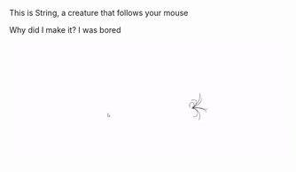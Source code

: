 This is String, a creature that follows your mouse

Why did I make it? I was bored


<p align="center">
  <img src="https://github.com/Space-00/String/blob/main/String.gif" alt="img">
</p>
